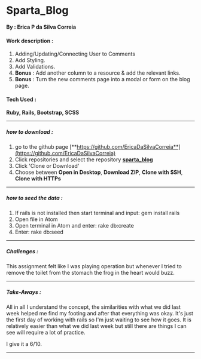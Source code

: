 # Sparta_Blog

**By : Erica P da Silva Correia**

#### Work description :

1. Adding/Updating/Connecting User to Comments
2. Add Styling.
3. Add Validations.
4. **Bonus** : Add another column to a resource & add the relevant links.
5. **Bonus** : Turn the new comments page into a modal or form on the blog page.


#### Tech Used :
**Ruby, Rails, Bootstrap, SCSS**

-----
##### how to download :


1. go to the github page [**https://github.com/EricaDaSilvaCorreia**](https://github.com/EricaDaSilvaCorreia)
2. Click repositories and select the repository [**sparta_blog**](https://github.com/EricaDaSilvaCorreia/sparta_blog)
3. Click 'Clone or Download'
4. Choose between **Open in Desktop**, **Download ZIP**, **Clone with SSH**, **Clone with HTTPs**

-----

##### how to seed the data :


1. If rails is not installed then start terminal and input: gem install rails
2. Open file in Atom
3. Open terminal in Atom and enter: rake db:create
4. Enter: rake db:seed

-----

##### Challenges :

This assignment felt like I was playing operation but whenever I tried to remove the toilet from the stomach the frog in the heart would buzz.

-----

##### Take-Aways :

All in all I understand the concept, the similarities with what we did last week helped me find my footing and after that everything was okay. It's just the first day of working with rails so I'm just waiting to see how it goes. It is relatively easier than what we did last week but still there are things I can see will require a lot of practice.

I give it a 6/10.

-----
